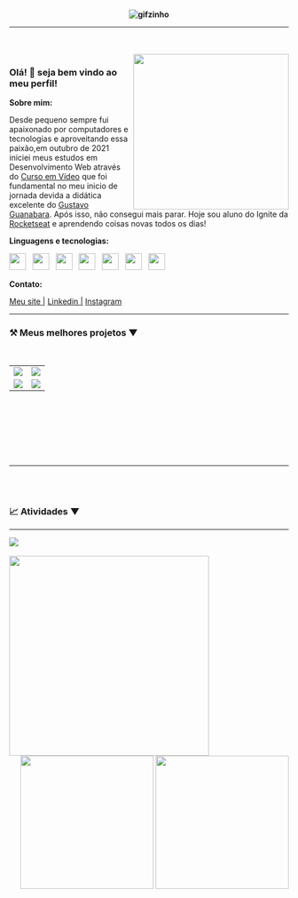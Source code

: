 <h4 align="center">

![gifzinho](https://cdnb.artstation.com/p/assets/images/images/029/320/295/original/bogdan-mb0sco-coffeeanim.gif?1601147277)

<hr>

<br>
<br>

<img align="right" width="280px" src="https://i.imgur.com/GQks7vV.gif">

<h3 align="left">Olá! 👋 seja bem vindo ao meu perfil!</h3>
<strong>Sobre mim:</strong>
<p align="left">Desde pequeno sempre fui apaixonado por computadores e tecnologias e aproveitando essa paixão,em outubro de 2021 iniciei meus estudos em Desenvolvimento Web através do <a href="https://www.cursoemvideo.com">Curso em Vídeo</a> que foi fundamental no meu inicio de jornada devida a didática excelente do <a href="https://github.com/gustavoguanabara">Gustavo Guanabara</a>. Após isso, não consegui mais parar. Hoje sou aluno do Ignite da <a href="https://www.rocketseat.com.br">Rocketseat</a> e aprendendo coisas novas todos os dias!</p>

<strong align="left">Linguagens e tecnologias:</strong>

<p align="left">
  <img width="30px" src="https://skillicons.dev/icons?i=html alt="html icon"/>
  &nbsp;
  <img width="30px" src="https://skillicons.dev/icons?i=css alt="css icon"/>
  &nbsp;
  <img width="30px" src="https://skillicons.dev/icons?i=javascript alt="javascript icon"/>
  &nbsp;
  <img width="30px" src="https://skillicons.dev/icons?i=react alt="react icon"/>
  &nbsp;
  <img width="30px" src="https://skillicons.dev/icons?i=sass alt="sass icon"/>
  &nbsp;
  <img width="30px" src="https://skillicons.dev/icons?i=typescript alt="typescript icon"/>
  &nbsp;
  <img width="30px" src="https://skillicons.dev/icons?i=styledcomponents alt="styledcomponents icon"/>
</p>



<strong align="left">Contato:</strong>


<a href="https://guilhermedunguel.com">Meu site |</a>
<a href="https://www.linkedin.com/in/guilhermedunguel/">Linkedin |</a>
<a href="https://www.instagram.com/guielzito/">Instagram</a>

<hr>
<h3 align="left">⚒️ Meus melhores projetos ▼</h3>
<br>

<table align="left" width="650px">
  <tr>
    <td>
    <a href="https://github.com/guilhermedunguel/coffee-delivery" target="_blank">
      <img align="center" src="https://github-readme-stats.vercel.app/api/pin/?username=guilhermedunguel&repo=coffee-delivery&theme=dark&hide_border=true">
    </a>
    </td>
    <td>
    <a href="https://github.com/guilhermedunguel/ignite-todolist" target="_blank">
      <img align="center" src="https://github-readme-stats.vercel.app/api/pin/?username=guilhermedunguel&repo=ignite-todolist&theme=dark&hide_border=true">
    </a>
    </td>
  </tr>
  <tr>
    <td>
    <a href="https://github.com/guilhermedunguel/ignite-feed" target="_blank">
      <img align="center" src="https://github-readme-stats.vercel.app/api/pin/?username=guilhermedunguel&repo=ignite-feed&theme=dark&hide_border=true">
    </a>
    </td>
    <td>
    <a href="https://github.com/guilhermedunguel/incicle-test" target="_blank">
      <img align="center" src="https://github-readme-stats.vercel.app/api/pin/?username=guilhermedunguel&repo=incicle-test&theme=dark&hide_border=true">
    </a>
    </td>
  </tr>
</table>
<hr>
<br><br><br><br><br><br><br><br><br><hr><br><br>

<h3 align="left">📈 Atividades ▼</h3>
<hr>

<img align="center" src="https://activity-graph.herokuapp.com/graph?username=guilhermedunguel&theme=merko&hide_border=true">
<br><br>
<img align="left" height="360px" src="https://github-readme-stats.vercel.app/api/top-langs/?username=guilhermedunguel&langs_count=8&guilhermedunguel&theme=dark&hide_border=true">
<div align="right">
<img height="240px" src="https://github-readme-stats.vercel.app/api?username=Luk4x&show_icons=true&custom_title=guilhermedunguel's%20Github%20Stats&theme=dark&hide_border=true">
<img height="240px" src="https://github-readme-streak-stats.herokuapp.com/?user=guilhermedunguel&theme=dark&hide_border=true">
